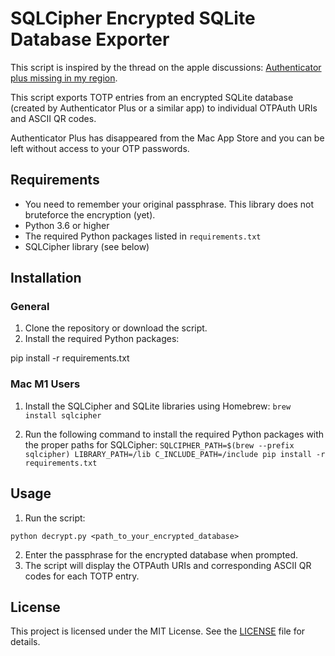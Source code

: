 # SQLCipher Encrypted SQLite Database Exporter

This script is inspired by the thread on the apple discussions: [Authenticator plus missing in my region](https://discussions.apple.com/thread/254567411).

This script exports TOTP entries from an encrypted SQLite database (created by Authenticator Plus or a similar app) to individual OTPAuth URIs and ASCII QR codes.

Authenticator Plus has disappeared from the Mac App Store and you can be left without access to your OTP passwords.

## Requirements

- You need to remember your original passphrase. This library does not bruteforce the encryption (yet).
- Python 3.6 or higher
- The required Python packages listed in `requirements.txt`
- SQLCipher library (see below)

## Installation

### General

1. Clone the repository or download the script.
2. Install the required Python packages:

pip install -r requirements.txt


### Mac M1 Users

1. Install the SQLCipher and SQLite libraries using Homebrew:
   `brew install sqlcipher`

2. Run the following command to install the required Python packages with the proper paths for SQLCipher:
`
SQLCIPHER_PATH=$(brew --prefix sqlcipher) LIBRARY_PATH=/lib C_INCLUDE_PATH=/include pip install -r requirements.txt
`

## Usage

1. Run the script:

`python decrypt.py <path_to_your_encrypted_database>`

2. Enter the passphrase for the encrypted database when prompted.
3. The script will display the OTPAuth URIs and corresponding ASCII QR codes for each TOTP entry.

## License

This project is licensed under the MIT License. See the [LICENSE](LICENSE) file for details.


